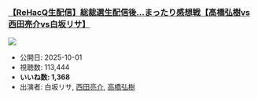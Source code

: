 ### [【ReHacQ生配信】総裁選生配信後…まったり感想戦【高橋弘樹vs西田亮介vs白坂リサ】](https://www.youtube.com/watch?v=TGhnkImnrD8)
[![](https://img.youtube.com/vi/TGhnkImnrD8/sddefault.jpg)](https://www.youtube.com/watch?v=TGhnkImnrD8)
-   公開日: 2025-10-01
-   視聴数: 113,444
-   **いいね数: 1,368**
-   出演者: 白坂リサ, [西田亮介](/rehacq_fan/people/西田亮介 "wikilink"), [高橋弘樹](/rehacq_fan/people/高橋弘樹 "wikilink")
